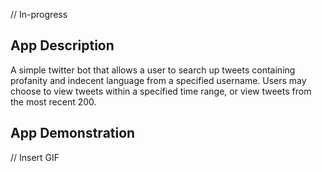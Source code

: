 // In-progress

## App Description
A simple twitter bot that allows a user to search up tweets containing profanity and indecent language from a specified username. Users may choose to view tweets within a specified time range, or view tweets from the most recent 200.

## App Demonstration
// Insert GIF
